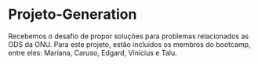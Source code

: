 # Projeto-Generation
Recebemos o desafio de propor soluções para problemas relacionados as ODS da ONU. Para este projeto, estão incluídos os membros do bootcamp, entre eles: Mariana, Caruso, Edgard, Vinicius e Talu.
